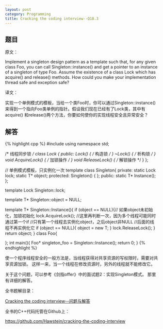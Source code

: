 ```yaml
---
layout: post
category: Programming
title: Cracking the coding interview--Q18.3
---
```


## 题目

原文：

Implement a singleton design pattern as a template such that, for any 
given class Foo, you can call Singleton::instance() and get a pointer 
to an instance of a singleton of type Foo. Assume the existence of a 
class Lock which has acquire() and release() methods. How could you 
make your implementation thread safe and exception safe?

译文：

实现一个单例模式的模板，当给一个类Foo时，你可以通过Singleton::instance()
来得到一个指向Foo类单例的指针。假设我们现在已经有了Lock类，其中有acquire()
和release()两个方法，你要如何使你的实现线程安全且异常安全？

## 解答

{% highlight cpp %}
#include <iostream>
using namespace std;

/* 线程同步锁 */
class Lock {
public:
    Lock() { /* 构造锁 */ }
    ~Lock() { /* 析构锁 */ }
    void AcquireLock() { /* 加锁操作 */ }
    void ReleaseLock() { /* 解锁操作 */ }
};

// 单例模式模板，只实例化一次
template <typename T>
class Singleton{
private:
    static Lock lock;
    static T* object;
protected:
    Singleton() { };
public:
    static T* Instance();
};

template <typename T>
Lock Singleton<T>::lock;

template <typename T>
T* Singleton<T>::object = NULL;

template <typename T>
T* Singleton<T>::Instance(){
    if (object == NULL){// 如果object未初始化，加锁初始化
        lock.AcquireLock();
        //这里再判断一次，因为多个线程可能同时通过第一个if
        //只有第一个线程去实例化object，之后object非NULL
        //后面的线程不再实例化它
        if (object == NULL){
            object = new T;
        }
        lock.ReleaseLock();
    }
    return object;
}
class Foo{
    
};
int main(){
    Foo* singleton_foo = Singleton<Foo>::Instance();
    return 0;
}
{% endhighlight %}

使一个程序线程安全的一般方法是，当线程获得对共享资源的写权限时，需要对共享资源加锁。
这样一来，当一个线程在修改资源时，另外的线程就不能修改它。

关于这个问题，可以参考《剑指offer》中的面试题2：实现Singleton模式。
那里有详细的解答。


全书题解目录：

[Cracking the coding interview--问题与解答](/posts/ctci-solutions-contents.html)

全书的C++代码托管在Github上：

<https://github.com/Hawstein/cracking-the-coding-interview>
